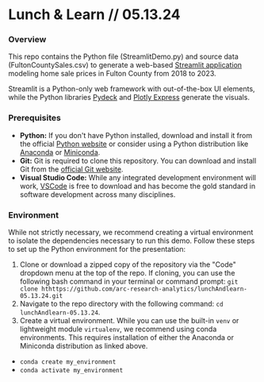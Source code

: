# Lunch & Learn // 05.13.24

### Overview

This repo contains the Python file (StreamlitDemo.py) and source data (FultonCountySales.csv) to generate a web-based [Streamlit application](https://streamlit.io/) modeling home sale prices in Fulton County from 2018 to 2023.

Streamlit is a Python-only web framework with out-of-the-box UI elements, while the Python libraries [Pydeck](https://deckgl.readthedocs.io/en/latest/) and [Plotly Express](https://plotly.com/python/plotly-express/) generate the visuals.

### Prerequisites

- **Python:** If you don't have Python installed, download and install it from the official [Python website](https://www.python.org/downloads/) or consider using a Python distribution like [Anaconda](https://www.anaconda.com/) or [Miniconda](https://docs.anaconda.com/free/miniconda/index.html).
- **Git:** Git is required to clone this repository. You can download and install Git from the [official Git website](https://git-scm.com/downloads).
- **Visual Studio Code:** While any integrated development environment will work, [VSCode](https://code.visualstudio.com/) is free to download and has become the gold standard in software development across many disciplines.

### Environment

While not strictly necessary, we recommend creating a virtual environment to isolate the dependencies necessary to run this demo. Follow these steps to set up the Python environment for the presentation:

1. Clone or download a zipped copy of the repository via the "Code" dropdown menu at the top of the repo. If cloning, you can use the following bash command in your terminal or command prompt: `git clone hthttps://github.com/arc-research-analytics/lunchAndlearn-05.13.24.git`
2. Navigate to the repo directory with the following command: `cd lunchAndlearn-05.13.24`.
3. Create a virtual environment. While you can use the built-in `venv` or lightweight module `virtualenv`, we recommend using conda environments. This requires installation of either the Anaconda or Miniconda distribution as linked above.

- `conda create my_environment`
- `conda activate my_environment`
